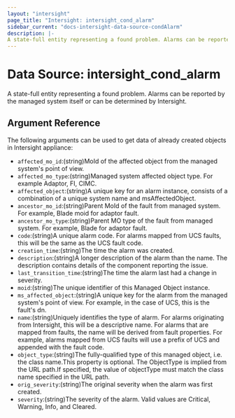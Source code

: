 ```yaml
---
layout: "intersight"
page_title: "Intersight: intersight_cond_alarm"
sidebar_current: "docs-intersight-data-source-condAlarm"
description: |-
A state-full entity representing a found problem. Alarms can be reported by the managed system itself or can be determined by Intersight.
---
```


# Data Source: intersight_cond_alarm
A state-full entity representing a found problem. Alarms can be reported by the managed system itself or can be determined by Intersight.
## Argument Reference
The following arguments can be used to get data of already created objects in Intersight appliance:
* `affected_mo_id`:(string)MoId of the affected object from the managed system's point of view.
* `affected_mo_type`:(string)Managed system affected object type. For example Adaptor, FI, CIMC.
* `affected_object`:(string)A unique key for an alarm instance, consists of a combination of a unique system name and msAffectedObject.
* `ancestor_mo_id`:(string)Parent MoId of the fault from managed system. For example, Blade moid for adaptor fault.
* `ancestor_mo_type`:(string)Parent MO type of the fault from managed system. For example, Blade for adaptor fault.
* `code`:(string)A unique alarm code. For alarms mapped from UCS faults, this will be the same as the UCS fault code.
* `creation_time`:(string)The time the alarm was created.
* `description`:(string)A longer description of the alarm than the name. The description contains details of the component reporting the issue.
* `last_transition_time`:(string)The time the alarm last had a change in severity.
* `moid`:(string)The unique identifier of this Managed Object instance.
* `ms_affected_object`:(string)A unique key for the alarm from the managed system's point of view. For example, in the case of UCS, this is the fault's dn.
* `name`:(string)Uniquely identifies the type of alarm. For alarms originating from Intersight, this will be a descriptive name. For alarms that are mapped from faults, the name will be derived from fault properties. For example, alarms mapped from UCS faults will use a prefix of UCS and appended with the fault code.
* `object_type`:(string)The fully-qualified type of this managed object, i.e. the class name.This property is optional. The ObjectType is implied from the URL path.If specified, the value of objectType must match the class name specified in the URL path.
* `orig_severity`:(string)The original severity when the alarm was first created.
* `severity`:(string)The severity of the alarm. Valid values are Critical, Warning, Info, and Cleared.
